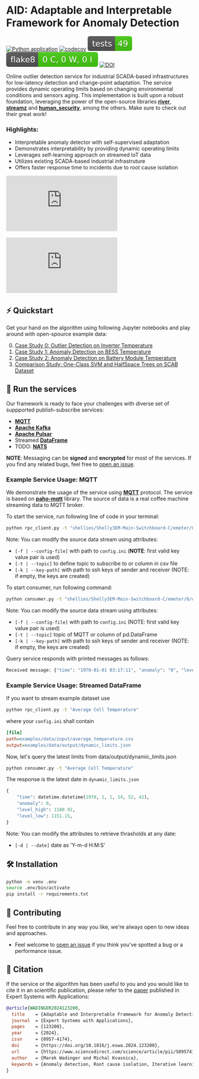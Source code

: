 # AID: Adaptable and Interpretable Framework for Anomaly Detection

<!-- markdownlint-disable MD013 -->
[![Python application](https://github.com/MarekWadinger/online_outlier_detection/actions/workflows/python-app.yml/badge.svg)](https://github.com/MarekWadinger/online_outlier_detection/actions/workflows/python-app.yml)
[![codecov](https://codecov.io/gh/MarekWadinger/adaptive-interpretable-ad/graph/badge.svg?token=BIS0A7CF1F)](https://codecov.io/gh/MarekWadinger/adaptive-interpretable-ad)
[![Test Status](/reports/test-badge.svg)](https://htmlpreview.github.io/?https://github.com/MarekWadinger/online_outlier_detection/blob/main/reports/junit/report/index.html)
[![Flake8 Status](/reports/flake8-badge.svg)](https://htmlpreview.github.io/?https://github.com/MarekWadinger/online_outlier_detection/blob/main/reports/flake8/report/index.html)
[![DOI](https://zenodo.org/badge/DOI/10.1109/j.eswa.2024.123200.svg)](https://doi.org/10.1016/j.eswa.2024.123200)
<!-- markdownlint-enable MD013 -->

Online outlier detection service for industrial SCADA-based infrastructures for
low-latency detection and change-point adaptation.
The service provides dynamic operating limits based on changing environmental
conditions and sensors aging. This implementation is built upon a robust
foundation, leveraging the power of the open-source libraries
**[river](https://github.com/online-ml/river)**,
**[streamz](https://github.com/python-streamz/streamz)** and
**[human_security](https://github.com/mdipierro/human_security)**, among the
others. Make sure to check out their great work!

### Highlights:

* Interpretable anomaly detector with self-supervised adaptation
* Demonstrates interpretability by providing dynamic operating limits
* Leverages self-learning approach on streamed IoT data
* Utilizes existing SCADA-based industrial infrastruture
* Offers faster response time to incidents due to root cause isolation

![ESwA23 - Graphical Abstract](https://github.com/MarekWadinger/online_outlier_detection/blob/main/publications/ESwA2023/figures/ESwA23%20-%20Graphical%20Abstract.pdf)

![BESS_thresh](https://github.com/MarekWadinger/online_outlier_detection/blob/main/publications/ESwA2023/figures/TERRA_thresh_4days.pdf)

## ⚡️ Quickstart

Get your hand on the algorithm using following Jupyter notebooks and play
around with open-spource example data:

0. [Case Study 0: Outlier Detection on Inverter Temperature](https://github.com/MarekWadinger/online_outlier_detection/blob/main/examples/03_conditional_ae_2023.ipynb)
1. [Case Study 1: Anomaly Detection on BESS Temperature](https://github.com/MarekWadinger/online_outlier_detection/blob/main/examples/03_conditional_ae_2023.ipynb)
2. [Case Study 2: Anomaly Detection on Battery Module Temperature](https://github.com/MarekWadinger/online_outlier_detection/blob/main/examples/04_eco_pack_presov.ipynb)
3. [Comparison Study: One-Class SVM and HalfSpace Trees on SCAB Dataset](https://github.com/MarekWadinger/online_outlier_detection/blob/main/examples/04_eco_pack_presov.ipynb)

## 🏃 Run the services

Our framework is ready to face your challenges with diverse set of suppported
publish-subscribe services:

* [**MQTT**](https://mqtt.org)
* [**Apache Kafka**](https://kafka.apache.org)
* [**Apache Pulsar**](https://pulsar.apache.org)
* Streamed [**DataFrame**](https://pandas.pydata.org)
* TODO: [**NATS**](https://nats.io)

**NOTE**: Messaging can be **signed** and **encrypted** for most of the
services. If you find any related bugs, feel free to
[open an issue](https://github.com/MarekWadinger/online_outlier_detection/issues/new/choose).

### Example Service Usage: MQTT

We demonstrate the usage of the service using
[**MQTT**](https://mqtt.org) protocol. The service is based on
[**paho-mqtt**](https://pypi.org/project/paho-mqtt/) library. The source of data
is a real coffee machine streaming data to MQTT broker.

To start the service, run following line of code in your terminal:

```bash
python rpc_client.py -t "shellies/Shelly3EM-Main-Switchboard-C/emeter/0/power"
```

Note: You can modify the source data stream using attributes:

* `[-f | --config-file]` with path to `config.ini`
(**NOTE**: first valid key value pair is used)
* `[-t | --topic]` to define topic to subscribe to or column in csv file
* `[-k | --key-path]` with path to ssh keys of sender and receiver
(NOTE: if empty, the keys are created)

To start consumer, run following command:

<!-- markdownlint-disable MD013 -->
```bash
python consumer.py -t "shellies/Shelly3EM-Main-Switchboard-C/emeter/0/dynamic_limits"
```
<!-- markdownlint-enable MD013 -->

Note: You can modify the source data stream using attributes:

* `[-f | --config-file]` with path to `config.ini`
(NOTE: first valid key value pair is used)
* `[-t | --topic]` topic of MQTT or column of pd.DataFrame
* `[-k | --key-path]` with path to ssh keys of sender and receiver
(NOTE: if empty, the keys are created)

Query service responds with printed messages as follows:

<!-- markdownlint-disable MD013 -->
```bash
Received message: {"time": "1970-01-01 03:17:11", "anomaly": "0", "level_high":"658.396223558289", "level_low": "635.8731097750442"}
```
<!-- markdownlint-enable MD013 -->

### Example Service Usage: Streamed DataFrame

If you want to stream example dataset use

```bash
python rpc_client.py -t "Average Cell Temperature"
```

where your `config.ini` shall contain

```ini
[file]
path=examples/data/input/average_temperature.csv
output=examples/data/output/dynamic_limits.json
```

Now, let's query the latest limits from data/output/dynamic_limits.json

```bash
python consumer.py -t "Average Cell Temperature"
```

The response is the latest date in `dynamic_limits.json`

```python
{
    "time": datetime.datetime(1970, 1, 1, 14, 52, 42),
    "anomaly": 0,
    "level_high": 1180.92,
    "level_low": 1151.15,
}
```

Note: You can modify the attributes to retrieve thrasholds at any date:

* `[-d | --date]` date as 'Y-m-d H:M:S'

## 🛠 Installation

```bash
python -m venv .env
source .env/bin/activate
pip install -r requirements.txt
```

## 👐 Contributing

Feel free to contribute in any way you like, we're always open to new ideas and
approaches.

* Feel welcome to
[open an issue](https://github.com/MarekWadinger/online_outlier_detection/issues/new/choose)
if you think you've spotted a bug or a performance issue.

## 💬 Citation

If the service or the algorithm has been useful to you and you would like to
cite it in an scientific publication, please refer to the
[paper](https://doi.org/10.1016/j.eswa.2024.123200)
published in Expert Systems with Applications:

```bibtex
@article{WADINGER2024123200,
  title    = {Adaptable and Interpretable Framework for Anomaly Detection in SCADA-based industrial systems},
  journal  = {Expert Systems with Applications},
  pages    = {123200},
  year     = {2024},
  issn     = {0957-4174},
  doi      = {https://doi.org/10.1016/j.eswa.2024.123200},
  url      = {https://www.sciencedirect.com/science/article/pii/S0957417424000654},
  author   = {Marek Wadinger and Michal Kvasnica},
  keywords = {Anomaly detection, Root cause isolation, Iterative learning, Statistical learning, Self-supervised learning},
}
```

<!--
## 📝 License

This algorithm is free and open-source software licensed under the []().
  -->

